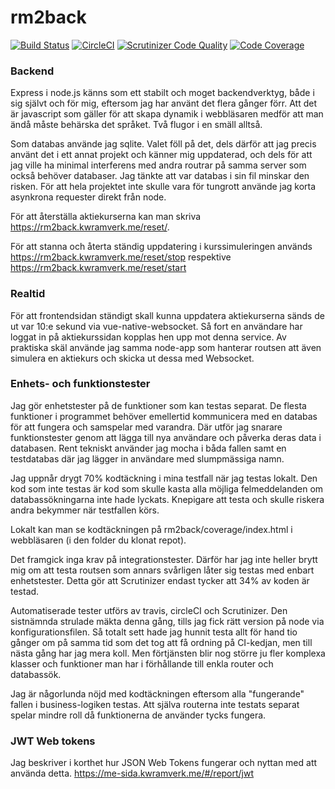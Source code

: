 # rm2back


[![Build Status](https://travis-ci.org/klaswarna/rm2back.svg?branch=master)](https://travis-ci.org/klaswarna/rm2back)
[![CircleCI](https://circleci.com/gh/klaswarna/rm2back.svg?style=svg)](https://circleci.com/gh/klaswarna/rm2back)
[![Scrutinizer Code Quality](https://scrutinizer-ci.com/g/klaswarna/rm2back/badges/quality-score.png?b=master)](https://scrutinizer-ci.com/g/klaswarna/rm2back/?branch=master)
[![Code Coverage](https://scrutinizer-ci.com/g/klaswarna/rm2back/badges/coverage.png?b=master)](https://scrutinizer-ci.com/g/klaswarna/rm2back/?branch=master)


### Backend
Express i node.js känns som ett stabilt och moget backendverktyg, både i sig självt och för mig, eftersom jag har använt det flera gånger förr. Att det är javascript som gäller för att skapa dynamik i webbläsaren medför att man ändå måste behärska det språket. Två flugor i en smäll alltså.

Som databas använde jag sqlite. Valet föll på det, dels därför att jag precis använt det i ett annat projekt och känner mig uppdaterad, och dels för att jag ville ha minimal interferens med andra routrar på samma server som också behöver databaser. Jag tänkte att var databas i sin fil minskar den risken. För att hela projektet inte skulle vara för tungrott använde jag korta asynkrona requester direkt från node.

För att återställa aktiekurserna kan man skriva https://rm2back.kwramverk.me/reset/.

För att stanna och återta ständig uppdatering i kurssimuleringen används https://rm2back.kwramverk.me/reset/stop respektive https://rm2back.kwramverk.me/reset/start

### Realtid
För att frontendsidan ständigt skall kunna uppdatera aktiekurserna sänds de ut var 10:e sekund via vue-native-websocket. Så fort en användare har loggat in på aktiekurssidan kopplas hen upp mot denna service. Av praktiska skäl använde jag samma node-app som hanterar routsen att även simulera en aktiekurs och skicka ut dessa med Websocket.

### Enhets- och funktionstester
Jag gör enhetstester på de funktioner som kan testas separat. De flesta funktioner i programmet behöver emellertid
kommunicera med en databas för att fungera och samspelar med varandra. Där utför jag snarare funktionstester
genom att lägga till nya användare och påverka deras data i databasen. Rent tekniskt använder jag mocha i båda fallen
samt en testdatabas där jag lägger in användare med slumpmässiga namn.

Jag uppnår drygt 70% kodtäckning i mina testfall när jag testas lokalt. Den kod som inte testas är kod som skulle kasta alla möjliga felmeddelanden om
databassökningarna inte hade lyckats. Knepigare att testa och skulle riskera andra bekymmer när testfallen körs.

Lokalt kan man se kodtäckningen på rm2back/coverage/index.html i webbläsaren (i den folder du klonat repot).

Det framgick inga krav på integrationstester. Därför har jag inte heller brytt mig om att testa routsen som annars
svårligen låter sig testas med enbart enhetstester. Detta gör att Scrutinizer endast tycker att 34% av koden är testad.

Automatiserade tester utförs av travis, circleCI och Scrutinizer. Den sistnämnda strulade mäkta denna gång, tills jag fick rätt version
på node via konfigurationsfilen. Så totalt sett hade jag hunnit testa allt för hand tio gånger om på samma tid som det tog att få ordning på CI-kedjan, men
till nästa gång har jag mera koll. Men förtjänsten blir nog större ju fler komplexa klasser och funktioner man har i förhållande till enkla router och databassök.

Jag är någorlunda nöjd med kodtäckningen eftersom alla "fungerande" fallen i business-logiken testas. Att själva routerna inte testats separat
spelar mindre roll då funktionerna de använder tycks fungera.

### JWT Web tokens
Jag beskriver i korthet hur JSON Web Tokens fungerar och nyttan med att använda detta. https://me-sida.kwramverk.me/#/report/jwt
